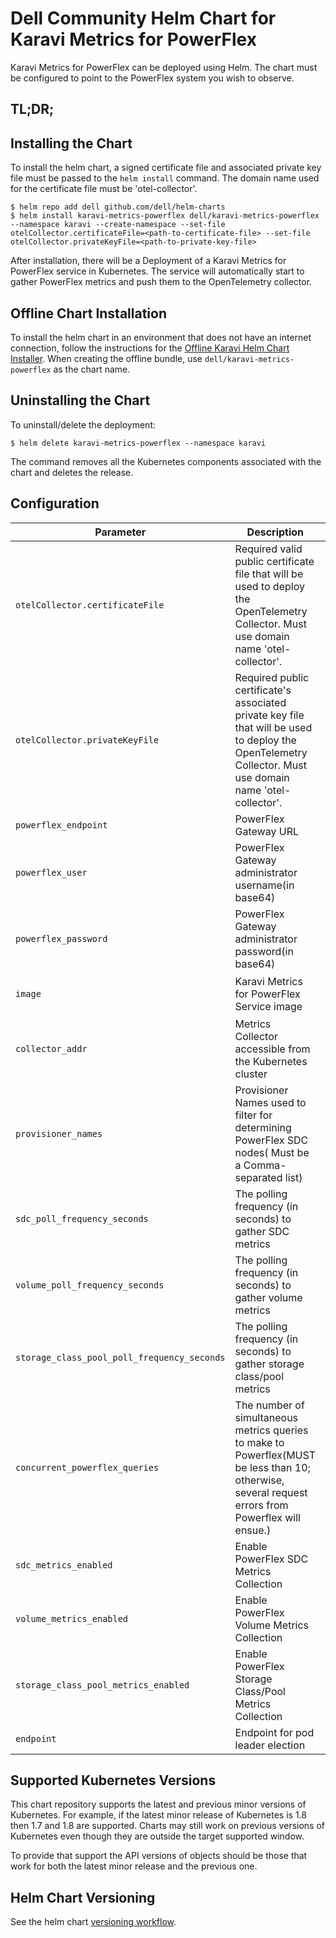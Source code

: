 <!--
Copyright (c) 2020 Dell Inc., or its subsidiaries. All Rights Reserved.

Licensed under the Apache License, Version 2.0 (the "License");
you may not use this file except in compliance with the License.
You may obtain a copy of the License at

    http://www.apache.org/licenses/LICENSE-2.0
-->

# Dell Community Helm Chart for Karavi Metrics for PowerFlex

Karavi Metrics for PowerFlex can be deployed using Helm.  The chart must be configured to point to the PowerFlex system you wish to observe.

## TL;DR;

## Installing the Chart

To install the helm chart, a signed certificate file and associated private key file must be passed to the `helm install` command. The domain name used for the certificate file must be 'otel-collector'.

```console
$ helm repo add dell github.com/dell/helm-charts
$ helm install karavi-metrics-powerflex dell/karavi-metrics-powerflex --namespace karavi --create-namespace --set-file otelCollector.certificateFile=<path-to-certificate-file> --set-file otelCollector.privateKeyFile=<path-to-private-key-file>
```

After installation, there will be a Deployment of a Karavi Metrics for PowerFlex service in Kubernetes.
The service will automatically start to gather PowerFlex metrics and push them to the OpenTelemetry collector.

## Offline Chart Installation

To install the helm chart in an environment that does not have an internet connection, follow the instructions for the [Offline Karavi Helm Chart Installer](../karavi-observability/installer/README.md). When creating the offline bundle, use `dell/karavi-metrics-powerflex` as the chart name.

## Uninstalling the Chart

To uninstall/delete the deployment:

```console
$ helm delete karavi-metrics-powerflex --namespace karavi
```

The command removes all the Kubernetes components associated with the chart and deletes the release.

## Configuration

| Parameter                                 | Description                                   | Default                                                 |
|-------------------------------------------|-----------------------------------------------|---------------------------------------------------------|
| `otelCollector.certificateFile`      | Required valid public certificate file that will be used to deploy the OpenTelemetry Collector. Must use domain name 'otel-collector'.            | ` `                                                   |
| `otelCollector.privateKeyFile`      | Required public certificate's associated private key file that will be used to deploy the OpenTelemetry Collector. Must use domain name 'otel-collector'.            | ` `|                                                   
| `powerflex_endpoint`      | PowerFlex Gateway URL            | ` `                                                   |
| `powerflex_user`                      | PowerFlex Gateway administrator username(in base64)                           | ` `                           |
| `powerflex_password`                           | PowerFlex Gateway administrator password(in base64)                      | ` ` |
| `image`                          |  Karavi Metrics for PowerFlex Service image                      | `dellemc/karavi-metrics-powerflex:0.1.0-pre-release`|
| `collector_addr`                         | Metrics Collector accessible from the Kubernetes cluster                    | `otel-collector:55680`  |
| `provisioner_names`                       | Provisioner Names used to filter for determining PowerFlex SDC nodes( Must be a Comma-separated list)          | ` csi-vxflexos.dellemc.com`                                                   |
| `sdc_poll_frequency_seconds`                        | The polling frequency (in seconds) to gather SDC metrics                         | `10`                                       |
| `volume_poll_frequency_seconds`                        | The polling frequency (in seconds) to gather volume metrics | `10`                         |
| `storage_class_pool_poll_frequency_seconds`                        | The polling frequency (in seconds) to gather storage class/pool metrics                         |  `10`                                       |
| `concurrent_powerflex_queries`                        | The number of simultaneous metrics queries to make to Powerflex(MUST be less than 10; otherwise, several request errors from Powerflex will ensue.)                       |  `10`                                       |
| `sdc_metrics_enabled`                        | Enable PowerFlex SDC Metrics Collection                         | `true`                                       |
| `volume_metrics_enabled`                        | Enable PowerFlex Volume Metrics Collection                         | `true`                                       |
| `storage_class_pool_metrics_enabled`                        | Enable PowerFlex  Storage Class/Pool Metrics Collection                         | `true`                                       |
| `endpoint`                        | Endpoint for pod leader election                       | `karavi-metrics-powerflex`                                       |

## Supported Kubernetes Versions

This chart repository supports the latest and previous minor versions of Kubernetes. For example, if the latest minor release of Kubernetes is 1.8 then 1.7 and 1.8 are supported. Charts may still work on previous versions of Kubernetes even though they are outside the target supported window.

To provide that support the API versions of objects should be those that work for both the latest minor release and the previous one.

## Helm Chart Versioning

See the helm chart [versioning workflow](./VERSIONING_WORKFLOW.md).
